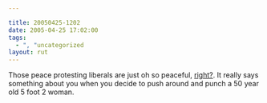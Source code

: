 ```yaml
---

title: 20050425-1202
date: 2005-04-25 17:02:00
tags:
  - ", "uncategorized
layout: rut
---
```


<p> Those peace protesting liberals are just oh so peaceful, <a href="http://www.columbiatribune.com/2005/Apr/20050424Feat001.asp">right?</a>.
It really says something about you when you decide to push around
and punch a 50 year old 5 foot 2 woman.</p>

